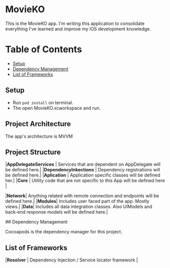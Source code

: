 # MovieKO
This is the MovieKO app. I'm writing this application to consolidate everything I've learned and improve my iOS development knowledge.

# Table of Contents
 - [Setup](#Setup)
 - [Dependency Management](#dependency-management)
 - [List of Frameworks](#list-of-frameworks)
 
## Setup
- Run `pod install` on terminal.
- The open MovieKO.xcworkspace and run.

## Project Architecture
The app's architecture is MVVM

## Project Structure

|**AppDelegateServices** | Services that are dependent on AppDelegate will be defined here.|
|**DependencyInkections** | Dependency registrations will be defined here.|
|**Aplication** | Application specific classes will be defined her.|
|**Core** | Utility code that are not specific to this App will be defined here |

|**Network**| Anything related with remote connection and endpoints will be defined here.|
|**Modules**| Includes user faced part of the app. Mostly views.|
|**Data**| Includes all data integration classes. Also UIModels and back-end response models will be defined here.|

## Dependency Management

Cocoapods is the dependency manager for this project.

## List of Frameworks

|**Resolver** | Dependency Injection / Service locator framework |


